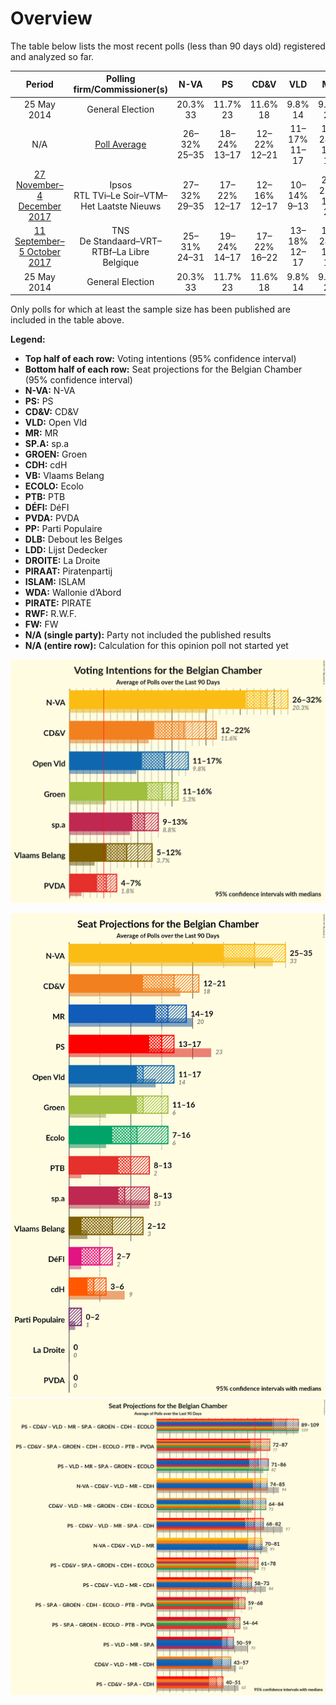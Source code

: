# Overview

The table below lists the most recent polls (less than 90 days old) registered and analyzed so far.

| Period     | Polling firm/Commissioner(s) | N-VA | PS | CD&V | VLD | MR | SP.A | GROEN | CDH | VB | ECOLO | PTB | DÉFI | PVDA | PP | DLB | LDD | DROITE | PIRAAT | ISLAM | WDA | PIRATE | RWF | FW |
|:----------:|:----------------------------:|:--:|:--:|:--:|:--:|:--:|:--:|:--:|:--:|:--:|:--:|:--:|:--:|:--:|:--:|:--:|:--:|:--:|:--:|:--:|:--:|:--:|:--:|:--:|
| 25 May 2014 | General Election | 20.3% <br> 33 | 11.7% <br> 23 | 11.6% <br> 18 | 9.8% <br> 14 | 9.6% <br> 20 | 8.8% <br> 13 | 5.3% <br> 6 | 5.0% <br> 9 | 3.7% <br> 3 | 3.3% <br> 6 | 2.0% <br> 2 | 1.8% <br> 2 | 1.8% <br> 0 | 1.5% <br> 1 | 0.9% <br> 0 | 0.4% <br> 0 | 0.4% <br> 0 | 0.3% <br> 0 | 0.2% <br> 0 | 0.2% <br> 0 | 0.1% <br> 0 | 0.1% <br> 0 | 0.1% <br> 0 |
| N/A | [Poll Average](average.html) | 26–32% <br> 25–35 | 18–24% <br> 13–17 | 12–22% <br> 12–21 | 11–17% <br> 11–17 | 19–24% <br> 14–19 | 9–13% <br> 8–13 | 11–16% <br> 11–16 | 7–10% <br> 3–6 | 5–12% <br> 2–12 | 10–20% <br> 7–16 | 13–21% <br> 8–13 | 5–8% <br> 2–7 | 4–7% <br> 0 | 0–6% <br> 0–2 | N/A <br> N/A | N/A <br> N/A | 2–3% <br> 0 | N/A <br> N/A | N/A <br> N/A | N/A <br> N/A | N/A <br> N/A | N/A <br> N/A | N/A <br> N/A |
| [27 November–4 December 2017](2017-12-04-Ipsos.html) | Ipsos <br> RTL TVi–Le Soir–VTM–Het Laatste Nieuws | 27–32% <br> 29–35 | 17–22% <br> 12–17 | 12–16% <br> 12–17 | 10–14% <br> 9–13 | 20–25% <br> 14–20 | 9–13% <br> 8–13 | 11–15% <br> 10–16 | 7–10% <br> 3–6 | 9–12% <br> 8–12 | 9–13% <br> 7–10 | 17–22% <br> 10–13 | 5–8% <br> 2–7 | 4–7% <br> 0 | 3–6% <br> 0–2 | N/A <br> N/A | N/A <br> N/A | 2–3% <br> 0 | N/A <br> N/A | N/A <br> N/A | N/A <br> N/A | N/A <br> N/A | N/A <br> N/A | N/A <br> N/A |
| [11 September–5 October 2017](2017-10-05-TNS.html) | TNS <br> De Standaard–VRT–RTBf–La Libre Belgique | 25–31% <br> 24–31 | 19–24% <br> 14–17 | 17–22% <br> 16–22 | 13–18% <br> 12–17 | 19–24% <br> 14–18 | 9–13% <br> 8–12 | 12–16% <br> 11–15 | 7–11% <br> 4–6 | 5–8% <br> 2–7 | 16–21% <br> 12–16 | 13–17% <br> 8–11 | 4–7% <br> 2–6 | 4–7% <br> 0 | 0–2% <br> 0 | N/A <br> N/A | N/A <br> N/A | N/A <br> N/A | N/A <br> N/A | N/A <br> N/A | N/A <br> N/A | N/A <br> N/A | N/A <br> N/A | N/A <br> N/A |
| 25 May 2014 | General Election | 20.3% <br> 33 | 11.7% <br> 23 | 11.6% <br> 18 | 9.8% <br> 14 | 9.6% <br> 20 | 8.8% <br> 13 | 5.3% <br> 6 | 5.0% <br> 9 | 3.7% <br> 3 | 3.3% <br> 6 | 2.0% <br> 2 | 1.8% <br> 2 | 1.8% <br> 0 | 1.5% <br> 1 | 0.9% <br> 0 | 0.4% <br> 0 | 0.4% <br> 0 | 0.3% <br> 0 | 0.2% <br> 0 | 0.2% <br> 0 | 0.1% <br> 0 | 0.1% <br> 0 | 0.1% <br> 0 |

Only polls for which at least the sample size has been published are included in the table above.

**Legend:**
+ **Top half of each row:** Voting intentions (95% confidence interval)
+ **Bottom half of each row:** Seat projections for the Belgian Chamber (95% confidence interval)
+ **N-VA:** N-VA
+ **PS:** PS
+ **CD&V:** CD&V
+ **VLD:** Open Vld
+ **MR:** MR
+ **SP.A:** sp.a
+ **GROEN:** Groen
+ **CDH:** cdH
+ **VB:** Vlaams Belang
+ **ECOLO:** Ecolo
+ **PTB:** PTB
+ **DÉFI:** DéFI
+ **PVDA:** PVDA
+ **PP:** Parti Populaire
+ **DLB:** Debout les Belges
+ **LDD:** Lijst Dedecker
+ **DROITE:** La Droite
+ **PIRAAT:** Piratenpartij
+ **ISLAM:** ISLAM
+ **WDA:** Wallonie d’Abord
+ **PIRATE:** PIRATE
+ **RWF:** R.W.F.
+ **FW:** FW
+ **N/A (single party):** Party not included the published results
+ **N/A (entire row):** Calculation for this opinion poll not started yet


![Graph with voting intentions not yet produced](average.png "Voting Intentions")

![Graph with seats not yet produced](average-seats.png "Seats")
![Graph with coalitions seats not yet produced](average-coalitions-seats.png "Coalitions Seats")
